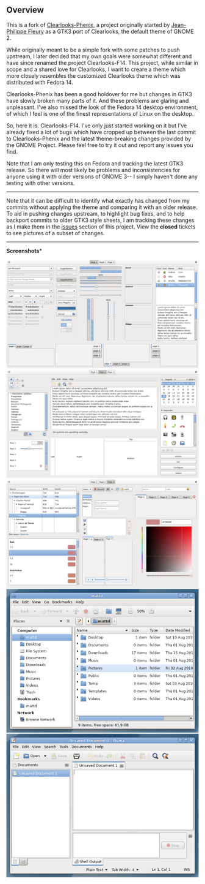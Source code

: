 ## Overview

This is a fork of [Clearlooks-Phenix](https://github.com/jpfleury/clearlooks-phenix), a project originally started by [Jean-Philippe Fleury](https://github.com/jpfleury) as a GTK3 port of Clearlooks, the default theme of GNOME 2.

While originally meant to be a simple fork with some patches to push upstream, I later decided that my own goals were somewhat different and have since renamed the project Clearlooks-F14. This project, while similar in scope and a shared love for Clearlooks, I want to creare a theme which more closely resembles the customized Clearlooks theme which was distributed with Fedora 14.

Clearlooks-Phenix has been a good holdover for me but changes in GTK3 have slowly broken many parts of it. And these problems are glaring and unpleasant. I've also missed the look of the Fedora 14 desktop environment, of which I feel is one of the finest representations of Linux on the desktop.

So, here it is. Clearlooks-F14. I've only just started working on it but I've already fixed a lot of bugs which have cropped up between the last commit to Clearlooks-Phenix and the latest theme-breaking changes provided by the GNOME Project. Please feel free to try it out and report any issues you find.

Note that I am only testing this on Fedora and tracking the latest GTK3 release. So there will most likely be problems and inconsistencies for anyone using it with older versions of GNOME 3-- I simply haven't done any testing with other versions.

---

Note that it can be difficult to identify what exactly has changed from my commits without applying the theme and comparing it with an older release. To aid in pushing changes upstream, to highlight bug fixes, and to help backport commits to older GTK3 style sheets, I am tracking these changes as I make them in the [issues](https://github.com/codespunk/clearlooks-f14/issues) section of this project. View the **closed** tickets to see pictures of a subset of changes.

---

**Screenshots***

<img src="https://raw.githubusercontent.com/codespunk/clearlooks-f14/master/doc/gtk3-widget-factory_page1.png" />
<img src="https://raw.githubusercontent.com/codespunk/clearlooks-f14/master/doc/gtk3-widget-factory_page2.png" />
<img src="https://raw.githubusercontent.com/codespunk/clearlooks-f14/master/doc/gtk3-widget-factory_page3.png" />
<img src="https://raw.githubusercontent.com/codespunk/clearlooks-f14/master/doc/caja.png" />
<img src="https://raw.githubusercontent.com/codespunk/clearlooks-f14/master/doc/pluma.png" />
